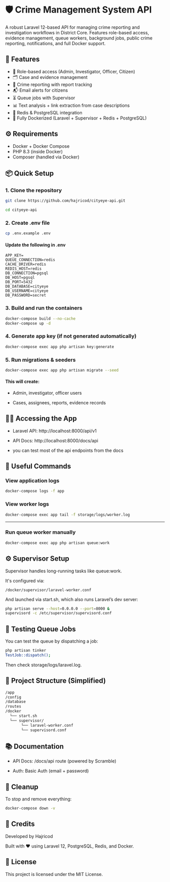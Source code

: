 # 🛡️ Crime Management System API

A robust Laravel 12-based API for managing crime reporting and investigation workflows in District Core. Features role-based access, evidence management, queue workers, background jobs, public crime reporting, notifications, and full Docker support.


## 🚀 Features

- 🔐 Role-based access (Admin, Investigator, Officer, Citizen)
- 🗂 Case and evidence management
- 🧾 Crime reporting with report tracking
- 📬 Email alerts for citizens
- ⏳ Queue jobs with Supervisor
- 📊 Text analysis + link extraction from case descriptions
- 🔁 Redis & PostgreSQL integration
- 🐳 Fully Dockerized (Laravel + Supervisor + Redis + PostgreSQL)


## ⚙️ Requirements

- Docker + Docker Compose
- PHP 8.3 (inside Docker)
- Composer (handled via Docker)


## 📦 Quick Setup

### 1. Clone the repository

```bash
git clone https://github.com/hajricod/cityeye-api.git

cd cityeye-api
```

### 2. Create .env file

```bash
cp .env.example .env
```

#### Update the following in .env

```
APP_KEY=
QUEUE_CONNECTION=redis
CACHE_DRIVER=redis
REDIS_HOST=redis
DB_CONNECTION=pgsql
DB_HOST=pgsql
DB_PORT=5432
DB_DATABASE=cityeye
DB_USERNAME=cityeye
DB_PASSWORD=secret
```

### 3. Build and run the containers

```bash
docker-compose build --no-cache
docker-compose up -d
```

### 4. Generate app key (if not generated automatically)

```bash
docker-compose exec app php artisan key:generate
```

### 5. Run migrations & seeders

```bash
docker-compose exec app php artisan migrate --seed
```

#### This will create:

- Admin, investigator, officer users

- Cases, assignees, reports, evidence records

## 👨‍✈️ Accessing the App

- Laravel API: http://localhost:8000/api/v1

- API Docs: http://localhost:8000/docs/api

- you can test most of the api endpoints from the docs


## 🧰 Useful Commands

### View application logs

```bash
docker-compose logs -f app
```

### View worker logs

```bash
docker-compose exec app tail -f storage/logs/worker.log
```
---

### Run queue worker manually

```bash
docker-compose exec app php artisan queue:work
```

## ⚙️ Supervisor Setup

Supervisor handles long-running tasks like queue:work.

It's configured via:

```text
/docker/supervisor/laravel-worker.conf
```

And launched via start.sh, which also runs Laravel’s dev server:

```bash
php artisan serve --host=0.0.0.0 --port=8000 &
supervisord -c /etc/supervisor/supervisord.conf
```

## 🧪 Testing Queue Jobs

You can test the queue by dispatching a job:
```bash
php artisan tinker
TestJob::dispatch();
```

Then check storage/logs/laravel.log.

## 📂 Project Structure (Simplified)

```bash
/app
/config
/database
/routes
/docker
  └── start.sh
  └── supervisor/
       └── laravel-worker.conf
       └── supervisord.conf
```

## 📚 Documentation

- API Docs: /docs/api route (powered by Scramble)

- Auth: Basic Auth (email + password)


## 🧼 Cleanup

To stop and remove everything:

```bash
docker-compose down -v
```

## 👏 Credits

Developed by Hajricod

Built with ❤️ using Laravel 12, PostgreSQL, Redis, and Docker.

## 📜 License

This project is licensed under the MIT License.
